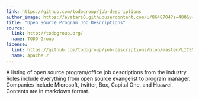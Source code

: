 ```yaml
---
link: https://github.com/todogroup/job-descriptions
author_image: https://avatars0.githubusercontent.com/u/8648704?s=400&v=4
title: "Open Source Program Job Descriptions"
source:
  link: http://todogroup.org/
  name: TODO Group
license:
  link: https://github.com/todogroup/job-descriptions/blob/master/LICENSE
  name: Apache 2
---
```

<p>A listing of open source program/office job descriptions from the industry. Roles include everything from open source evangelist to program manager. Companies include Microsoft, twitter, Box, Capital One, and Huawei. Contents are in markdown format.</p>
